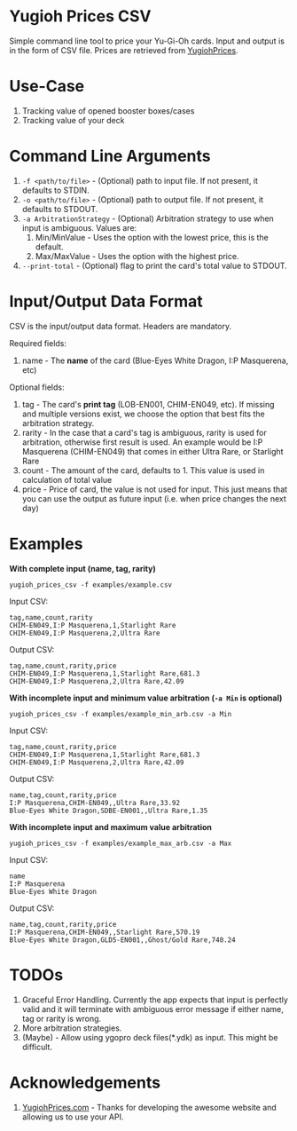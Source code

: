 # Yugioh Prices CSV
Simple command line tool to price your Yu-Gi-Oh cards. Input and output is in the form of CSV file. 
Prices are retrieved from [YugiohPrices](http://yugiohprices.com).

# Use-Case
1. Tracking value of opened booster boxes/cases
2. Tracking value of your deck

# Command Line Arguments
1. `-f <path/to/file>` - (Optional) path to input file. If not present, it defaults to STDIN.
2. `-o <path/to/file>` - (Optional) path to output file. If not present, it defaults to STDOUT.
3. `-a ArbitrationStrategy` - (Optional) Arbitration strategy to use when input is ambiguous. Values are:
    1. Min/MinValue - Uses the option with the lowest price, this is the default.
    2. Max/MaxValue - Uses the option with the highest price.
4. `--print-total` - (Optional) flag to print the card's total value to STDOUT.

# Input/Output Data Format
CSV is the input/output data format. Headers are mandatory.

Required fields:

1. name - The **name** of the card (Blue-Eyes White Dragon, I:P Masquerena, etc)

Optional fields:

1. tag - The card's **print tag** (LOB-EN001, CHIM-EN049, etc). If missing and multiple versions exist, we choose
   the option that best fits the arbitration strategy.
2. rarity - In the case that a card's tag is ambiguous, rarity is used for arbitration, otherwise first result is used. An example 
   would be I:P Masquerena (CHIM-EN049) that comes in either Ultra Rare, or Starlight Rare
3. count - The amount of the card, defaults to 1. This value is used in calculation of total value
4. price - Price of card, the value is not used for input. This just means that you can use the output as future input (i.e. when 
   price changes the next day)

# Examples
**With complete input (name, tag, rarity)**
```
yugioh_prices_csv -f examples/example.csv
```

Input CSV:
```
tag,name,count,rarity
CHIM-EN049,I:P Masquerena,1,Starlight Rare
CHIM-EN049,I:P Masquerena,2,Ultra Rare
```

Output CSV:
```
tag,name,count,rarity,price
CHIM-EN049,I:P Masquerena,1,Starlight Rare,681.3
CHIM-EN049,I:P Masquerena,2,Ultra Rare,42.09
```

**With incomplete input and minimum value arbitration (`-a Min` is optional)**
```
yugioh_prices_csv -f examples/example_min_arb.csv -a Min
```

Input CSV:
```
tag,name,count,rarity,price
CHIM-EN049,I:P Masquerena,1,Starlight Rare,681.3
CHIM-EN049,I:P Masquerena,2,Ultra Rare,42.09
```

Output CSV:
```
name,tag,count,rarity,price
I:P Masquerena,CHIM-EN049,,Ultra Rare,33.92
Blue-Eyes White Dragon,SDBE-EN001,,Ultra Rare,1.35
```

**With incomplete input and maximum value arbitration**
```
yugioh_prices_csv -f examples/example_max_arb.csv -a Max
```

Input CSV:
```
name
I:P Masquerena
Blue-Eyes White Dragon
```

Output CSV:
```
name,tag,count,rarity,price
I:P Masquerena,CHIM-EN049,,Starlight Rare,570.19
Blue-Eyes White Dragon,GLD5-EN001,,Ghost/Gold Rare,740.24
```

# TODOs

1. Graceful Error Handling. Currently the app expects that input is perfectly valid and it will terminate with ambiguous error 
   message if either name, tag or rarity is wrong.
2. More arbitration strategies.
3. (Maybe) - Allow using ygopro deck files(*.ydk) as input. This might be difficult.

# Acknowledgements
1. [YugiohPrices.com](http://yugiohprices.com) - Thanks for developing the awesome website and allowing us to use your API.
